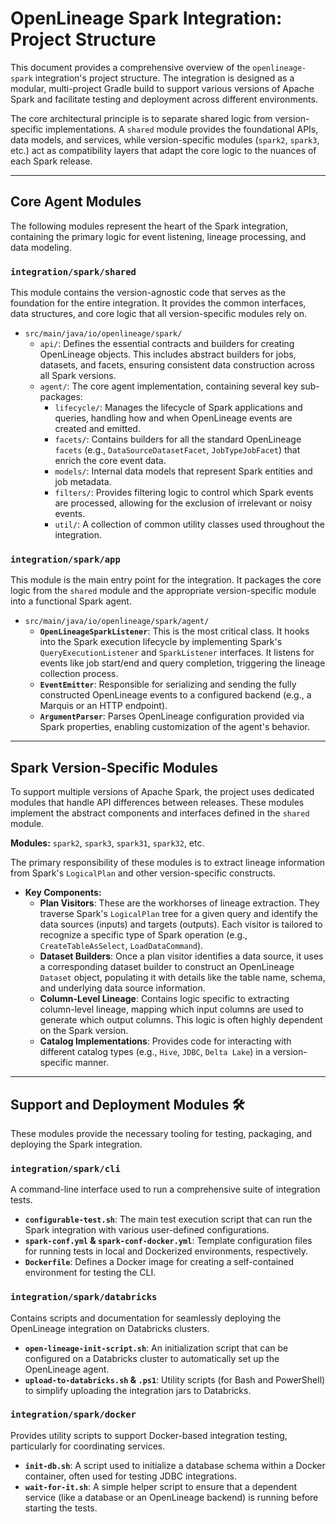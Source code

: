 # OpenLineage Spark Integration: Project Structure️

This document provides a comprehensive overview of the `openlineage-spark` integration's project structure. The integration is designed as a modular, multi-project Gradle build to support various versions of Apache Spark and facilitate testing and deployment across different environments.

The core architectural principle is to separate shared logic from version-specific implementations. A `shared` module provides the foundational APIs, data models, and services, while version-specific modules (`spark2`, `spark3`, etc.) act as compatibility layers that adapt the core logic to the nuances of each Spark release.

---

## Core Agent Modules

The following modules represent the heart of the Spark integration, containing the primary logic for event listening, lineage processing, and data modeling.

### `integration/spark/shared`

This module contains the version-agnostic code that serves as the foundation for the entire integration. It provides the common interfaces, data structures, and core logic that all version-specific modules rely on.

* `src/main/java/io/openlineage/spark/`
  * `api/`: Defines the essential contracts and builders for creating OpenLineage objects. This includes abstract builders for jobs, datasets, and facets, ensuring consistent data construction across all Spark versions.
  * `agent/`: The core agent implementation, containing several key sub-packages:
    * `lifecycle/`: Manages the lifecycle of Spark applications and queries, handling how and when OpenLineage events are created and emitted.
    * `facets/`: Contains builders for all the standard OpenLineage `facets` (e.g., `DataSourceDatasetFacet`, `JobTypeJobFacet`) that enrich the core event data.
    * `models/`: Internal data models that represent Spark entities and job metadata.
    * `filters/`: Provides filtering logic to control which Spark events are processed, allowing for the exclusion of irrelevant or noisy events.
    * `util/`: A collection of common utility classes used throughout the integration.

### `integration/spark/app`

This module is the main entry point for the integration. It packages the core logic from the `shared` module and the appropriate version-specific module into a functional Spark agent.

* `src/main/java/io/openlineage/spark/agent/`
  * **`OpenLineageSparkListener`**: This is the most critical class. It hooks into the Spark execution lifecycle by implementing Spark's `QueryExecutionListener` and `SparkListener` interfaces. It listens for events like job start/end and query completion, triggering the lineage collection process.
  * **`EventEmitter`**: Responsible for serializing and sending the fully constructed OpenLineage events to a configured backend (e.g., a Marquis or an HTTP endpoint).
  * **`ArgumentParser`**: Parses OpenLineage configuration provided via Spark properties, enabling customization of the agent's behavior.

---

## Spark Version-Specific Modules

To support multiple versions of Apache Spark, the project uses dedicated modules that handle API differences between releases. These modules implement the abstract components and interfaces defined in the `shared` module.

**Modules:** `spark2`, `spark3`, `spark31`, `spark32`, etc.

The primary responsibility of these modules is to extract lineage information from Spark's `LogicalPlan` and other version-specific constructs.

* **Key Components:**
  * **Plan Visitors**: These are the workhorses of lineage extraction. They traverse Spark's `LogicalPlan` tree for a given query and identify the data sources (inputs) and targets (outputs). Each visitor is tailored to recognize a specific type of Spark operation (e.g., `CreateTableAsSelect`, `LoadDataCommand`).
  * **Dataset Builders**: Once a plan visitor identifies a data source, it uses a corresponding dataset builder to construct an OpenLineage `Dataset` object, populating it with details like the table name, schema, and underlying data source information.
  * **Column-Level Lineage**: Contains logic specific to extracting column-level lineage, mapping which input columns are used to generate which output columns. This logic is often highly dependent on the Spark version.
  * **Catalog Implementations**: Provides code for interacting with different catalog types (e.g., `Hive`, `JDBC`, `Delta Lake`) in a version-specific manner.

---

## Support and Deployment Modules 🛠️

These modules provide the necessary tooling for testing, packaging, and deploying the Spark integration.

### `integration/spark/cli`

A command-line interface used to run a comprehensive suite of integration tests.

* **`configurable-test.sh`**: The main test execution script that can run the Spark integration with various user-defined configurations.
* **`spark-conf.yml` & `spark-conf-docker.yml`**: Template configuration files for running tests in local and Dockerized environments, respectively.
* **`Dockerfile`**: Defines a Docker image for creating a self-contained environment for testing the CLI.

### `integration/spark/databricks`

Contains scripts and documentation for seamlessly deploying the OpenLineage integration on Databricks clusters.

* **`open-lineage-init-script.sh`**: An initialization script that can be configured on a Databricks cluster to automatically set up the OpenLineage agent.
* **`upload-to-databricks.sh` & `.ps1`**: Utility scripts (for Bash and PowerShell) to simplify uploading the integration jars to Databricks.

### `integration/spark/docker`

Provides utility scripts to support Docker-based integration testing, particularly for coordinating services.

* **`init-db.sh`**: A script used to initialize a database schema within a Docker container, often used for testing JDBC integrations.
* **`wait-for-it.sh`**: A simple helper script to ensure that a dependent service (like a database or an OpenLineage backend) is running before starting the tests.